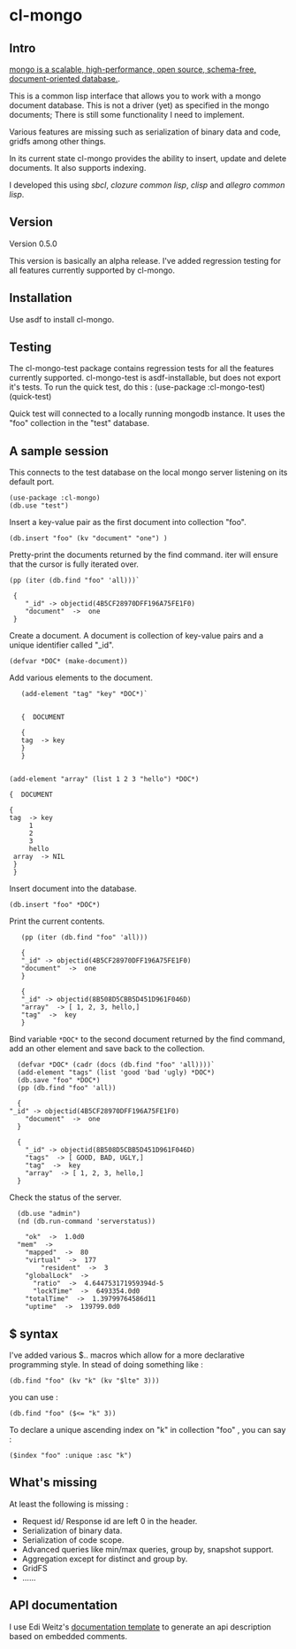 # cl-mongo


## Intro

[mongo is a scalable, high-performance, open source, schema-free, document-oriented database.](http://www.mongodb.org). 


This is a common lisp interface that allows you to work with a mongo document database.
This is not a driver (yet) as specified in the mongo documents; There is still some 
functionality I need to implement.


Various features are missing such as serialization of binary data and code, 
gridfs among other things.

In its current state cl-mongo provides the ability to insert, update and delete documents.
It also supports indexing.

I developed this using *sbcl*, *clozure common lisp*, *clisp* and *allegro common lisp*.


## Version

   Version 0.5.0

   This version is basically an alpha release. 
   I've added regression testing for all features currently supported by cl-mongo.
   
   
## Installation

Use asdf to install cl-mongo. 

## Testing

The cl-mongo-test package  contains regression tests for all the features currently supported.
cl-mongo-test is asdf-installable, but does not export it's tests. 
To run the quick test, do this :
    (use-package :cl-mongo-test)
    (quick-test)

Quick test will connected to a locally running mongodb instance. It uses the "foo" collection 
in the "test" database.

## A sample session
This connects to the test database on the local mongo server listening on its default port.

    (use-package :cl-mongo)
    (db.use "test")

Insert a key-value pair as the first document into collection "foo".

`(db.insert "foo" (kv "document" "one") )`

Pretty-print the documents returned by the find command. iter will ensure that the cursor is
fully iterated over.

    (pp (iter (db.find "foo" 'all)))`

     {
        "_id" -> objectid(4B5CF28970DFF196A75FE1F0)
        "document"  ->  one
     }

Create a document. A document is collection of key-value pairs and a unique identifier called "_id".

`(defvar *DOC* (make-document))`

Add various elements to the document.

       (add-element "tag" "key" *DOC*)`


       {  DOCUMENT 

       {
       tag  -> key 
       }
       }


    (add-element "array" (list 1 2 3 "hello") *DOC*)

    {  DOCUMENT 

    {
    tag  -> key 
    	 1 
    	 2 
    	 3 
    	 hello 
  	 array  -> NIL 
	 }
     }


Insert document into the database.

`(db.insert "foo" *DOC*)`

Print the current contents.

       (pp (iter (db.find "foo" 'all)))

       {
       "_id" -> objectid(4B5CF28970DFF196A75FE1F0)
       "document"  ->  one
       }

       {
       "_id" -> objectid(8B508D5CBB5D451D961F046D)
       "array"  -> [ 1, 2, 3, hello,]
       "tag"  ->  key
       }


Bind variable `*DOC*` to the second document returned by the find command, 
add an other element and save back to the collection.

      (defvar *DOC* (cadr (docs (db.find "foo" 'all))))`
      (add-element "tags" (list 'good 'bad 'ugly) *DOC*)
      (db.save "foo" *DOC*)
      (pp (db.find "foo" 'all))

      {
	"_id" -> objectid(4B5CF28970DFF196A75FE1F0)
      	"document"  ->  one
      }

      {
        "_id" -> objectid(8B508D5CBB5D451D961F046D)
      	"tags"  -> [ GOOD, BAD, UGLY,]
     	"tag"  ->  key
     	"array"  -> [ 1, 2, 3, hello,]
      }

Check the status of the server.

      (db.use "admin")
      (nd (db.run-command 'serverstatus))

        "ok"  ->  1.0d0
	  "mem"  -> 
	    "mapped"  ->  80
	    "virtual"  ->  177
            "resident"  ->  3
        "globalLock"  -> 
          "ratio"  ->  4.644753171959394d-5
          "lockTime"  ->  6493354.0d0
        "totalTime"  ->  1.39799764586d11
        "uptime"  ->  139799.0d0

## $ syntax

I've added various $.. macros which allow for a more declarative programming style. In stead of
doing something like :

    (db.find "foo" (kv "k" (kv "$lte" 3)))

you can use :

    (db.find "foo" ($<= "k" 3))

To declare a unique ascending index on "k" in collection "foo" , you can say :

    ($index "foo" :unique :asc "k")


## What's missing

At least the following is missing :  

* Request id/ Response id are left 0 in the header.
* Serialization of binary data.
* Serialization of code scope.
* Advanced queries like min/max queries, group by, snapshot support.
* Aggregation except for distinct and group by.
* GridFS
* ......

## API documentation

I use Edi Weitz's [documentation template](http://weitz.de/documentation-template/)
to generate an api description based on embedded comments. 



